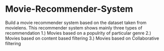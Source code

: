 # Movie-Recommender-System
Build a movie recommender system based on the dataset taken from movielens.
This recommender system shows mainly three types of recommendation 
   1.) Movies based on a populrity of particular genre
   2.) Movies based on content based filtering
   3.) Movies based on Collaborative filtering
